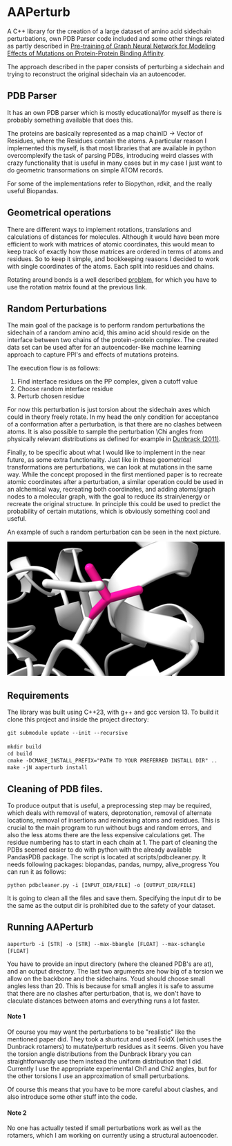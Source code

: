 # AAPerturb
A C++ library for the creation of a large dataset of amino acid sidechain perturbations, own PDB Parser code included and some other things related as partly described in [Pre-training of Graph Neural Network for Modeling Effects of Mutations on Protein-Protein Binding Affinity](https://arxiv.org/abs/2008.12473).

The approach described in the paper consists of perturbing a sidechain and trying to reconstruct the original sidechain via an autoencoder.


## PDB Parser
It has an own PDB parser which is mostly educational/for myself as there is probably something available that does this.

The proteins are basically represented as a map chainID -> Vector of Residues, where the Residues contain the atoms.
A particular reason I implemented this myself, is that most libraries that are available in python overcomplexify the task of parsing PDBs,
introducing weird classes with crazy functionality that is useful in many cases but in my case I just want to do geometric transormations on simple ATOM records.

For some of the implementations refer to Biopython, rdkit, and the really useful Biopandas.


## Geometrical operations

There are different ways to implement rotations, translations and calculations of distances for molecules.
Although it would have been more efficient to work with matrices of atomic coordinates, this would mean to keep track of exactly how those matrices are ordered in terms of atoms and residues.
So to keep it simple, and bookkeeping reasons I decided to work with single coordinates of the atoms. Each split into residues and chains.

Rotating around bonds is a well described [problem](https://sites.google.com/site/glennmurray/glenn-murray-ph-d/rotation-matrices-and-formulas/rotation-about-an-arbitrary-axis-in-3-dimensions), for which you have to use the rotation matrix found at the previous link.

## Random Perturbations

The main goal of the package is to perform random perturbations the sidechain of a random amino acid, this amino acid should reside
on the interface between two chains of the protein-protein complex.
The created data set can be used after for an autoencoder-like machine learning approach to capture PPI's and effects of mutations proteins.

The execution flow is as follows:
1. Find interface residues on the PP complex, given a cutoff value
2. Choose random interface residue
3. Perturb chosen residue

For now this perturbation is just torsion about the sidechain axes which could in theory freely rotate.
In my head the only condition for acceptance of a conformation after a perturbation, is that there are no clashes between atoms.
It is also possible to sample the perturbation \Chi angles from physically relevant distributions as defined for example in [Dunbrack (2011)](http://dunbrack.fccc.edu/lab/bbdep2010).


Finally, to be specific about what I would like to implement in the near future, as some extra functionality.
Just like in these geometrical transformations are perturbations, we can look at mutations in the same way. While the concept proposed in the first mentioned paper is to recreate atomic coordinates after a perturbation, a similar operation could be used in an alchemical way, recreating both coordinates, and adding atoms/graph nodes to a molecular graph, with the goal to reduce its strain/energy or recreate the original structure.
In principle this could be used to predict the probability of certain mutations, which is obviously something cool and useful.

An example of such a random perturbation can be seen in the next picture.

![image](image/image2.png)

## Requirements

The library was built using C++23, with g++ and gcc version 13.
To build it clone this project and inside the project directory:


```
git submodule update --init --recursive

mkdir build
cd build
cmake -DCMAKE_INSTALL_PREFIX="PATH TO YOUR PREFERRED INSTALL DIR" ..
make -jN aaperturb install 

```

## Cleaning of PDB files.

To produce output that is useful, a preprocessing step may be required, which deals with removal of waters, deprotonation, removal of alternate locations, removal of insertions and reindexing atoms and residues.
This is crucial to the main program to run without bugs and random errors, and also the less atoms there are the less expensive calculations get.
The residue numbering has to start in each chain at 1.
The part of cleaning the PDBs seemed easier to do with python with the already available PandasPDB package. The script is located at scripts/pdbcleaner.py.
It needs following packages: biopandas, pandas, numpy, alive_progress
You can run it as follows:
```
python pdbcleaner.py -i [INPUT_DIR/FILE] -o [OUTPUT_DIR/FILE]
```

It is going to clean all the files and save them. Specifying the input dir to be the same as the output dir is prohibited due to the safety of your dataset.

## Running AAPerturb

```
aaperturb -i [STR] -o [STR] --max-bbangle [FLOAT] --max-schangle [FLOAT] 
```

You have to provide an input directory (where the cleaned PDB's are at), and an output directory. The last two arguments are how big of a torsion we allow on the backbone and the sidechains. Youd should choose small angles less than 20. This is because for small angles it is safe to assume that there are no clashes after perturbation, that is, we don't have to claculate distances between atoms and everything runs a lot faster.


#### Note 1

Of course you may want the perturbations to be "realistic" like the mentioned paper did. They took a shurtcut and used FoldX (which uses the Dunbrack rotamers) to mutate/perturb residues as it seems. Given you have the torsion angle distributions from the Dunbrack library you can straightforwardly use them instead the uniform distribution that I did. Currently I use the appropriate experimental Chi1 and Chi2 angles, but for the other torsions I use an approximation of small perturbations.

Of course this means that you have to be more careful about clashes, and also introduce some other stuff into the code.

#### Note 2

No one has actually tested if small perturbations work as well as the rotamers, which I am working on currently using a structural autoencoder.







